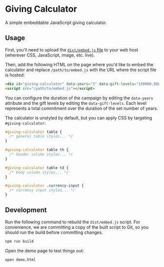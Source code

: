 # Giving Calculator

A simple embeddable JavaScript giving calculator.

## Usage

First, you'll need to upload the [`dist/embed.js` file](https://raw.githubusercontent.com/derrickreimer/giving-calculator/main/dist/embed.js) to your web host (wherever CSS, JavaScript, image, etc. live).

Then, add the following HTML on the page where you'd like to embed the calculator and replace `/path/to/embed.js` with the URL where the script file is hosted:

```html
<div id="giving-calculator" data-years="3" data-gift-levels="150000,80000,50000,35000,25000,15000,7500,5000,2500,1200"></div>
<script src="/path/to/embed.js"></script>
```

You can configure the duration of the campaign by editing the `data-years` attribute and the gift levels by editing the `data-gift-levels`. Each level represents a total commitment over the duration of the set number of years.

The calculator is unstyled by default, but you can apply CSS by targeting `#giving-calculator`:

```css
#giving-calculator table {
  /* general table styles... */
}

#giving-calculator table th {
  /* header column styles... */
}

#giving-calculator table td {
  /* body column styles... */
}

#giving-calculator .currency-input {
  /* currency input styles... */
}
```

## Development

Run the following command to rebuild the `dist/embed.js` script. For convenience, we are committing a copy of the built script to Git, so you should run the build before committing changes.

```bash
npm run build
```

Open the demo page to test things out:

```bash
open demo.html
```
